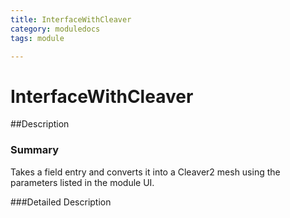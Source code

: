 ```yaml
---
title: InterfaceWithCleaver
category: moduledocs
tags: module

---
```


# InterfaceWithCleaver

##Description

### Summary

Takes a field entry and converts it into a Cleaver2 mesh using the parameters listed in the module UI.

###Detailed Description
